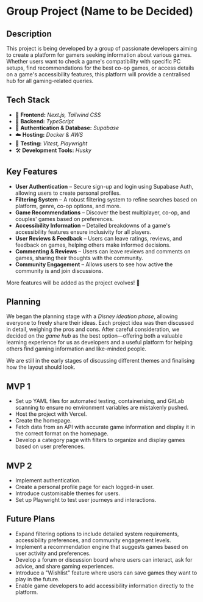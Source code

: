 # Group Project (Name to be Decided)

## Description  

This project is being developed by a group of passionate developers aiming to create a platform for gamers seeking information about various games. Whether users want to check a game's compatibility with specific PC setups, find recommendations for the best co-op games, or access details on a game's accessibility features, this platform will provide a centralised hub for all gaming-related queries.  

## Tech Stack  

- 🎨 **Frontend:** *Next.js, Tailwind CSS*  
- 🔧 **Backend:** *TypeScript*  
- 🔐 **Authentication & Database:** *Supabase*  
- ☁️ **Hosting:** *Docker & AWS*  
- 🧪 **Testing:** *Vitest, Playwright*  
- 🛠️ **Development Tools:** *Husky*  

## Key Features  

- **User Authentication** – Secure sign-up and login using Supabase Auth, allowing users to create personal profiles.  
- **Filtering System** – A robust filtering system to refine searches based on platform, genre, co-op options, and more.  
- **Game Recommendations** – Discover the best multiplayer, co-op, and couples' games based on preferences.  
- **Accessibility Information** – Detailed breakdowns of a game's accessibility features ensure inclusivity for all players.  
- **User Reviews & Feedback** – Users can leave ratings, reviews, and feedback on games, helping others make informed decisions.  
- **Commenting & Reviews** – Users can leave reviews and comments on games, sharing their thoughts with the community.  
- **Community Engagement** – Allows users to see how active the community is and join discussions.  

More features will be added as the project evolves! 🚀  

## Planning  

We began the planning stage with a *Disney ideation phase*, allowing everyone to freely share their ideas. Each project idea was then discussed in detail, weighing the pros and cons. After careful consideration, we decided on the *game hub* as the best option—offering both a valuable learning experience for us as developers and a useful platform for helping others find gaming information and like-minded people.  

We are still in the early stages of discussing different themes and finalising how the layout should look.  

## MVP 1  

- Set up YAML files for automated testing, containerising, and GitLab scanning to ensure no environment variables are mistakenly pushed.  
- Host the project with Vercel.  
- Create the homepage.  
- Fetch data from an API with accurate game information and display it in the correct format on the homepage.  
- Develop a category page with filters to organize and display games based on user preferences.  

## MVP 2  

- Implement authentication.  
- Create a personal profile page for each logged-in user.  
- Introduce customisable themes for users.  
- Set up Playwright to test user journeys and interactions.  

## Future Plans  

- Expand filtering options to include detailed system requirements, accessibility preferences, and community engagement levels.  
- Implement a recommendation engine that suggests games based on user activity and preferences.  
- Develop a forum or discussion board where users can interact, ask for advice, and share gaming experiences.  
- Introduce a "Wishlist" feature where users can save games they want to play in the future.  
- Enable game developers to add accessibility information directly to the platform.  
